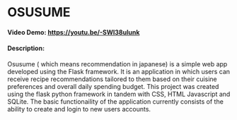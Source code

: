 # OSUSUME
#### Video Demo: https://youtu.be/-SWl38ulunk
#### Description:
Osusume ( which means recommendation in japanese) is a simple web app developed using the Flask framework. It is an application in which users can receive recipe recommendations tailored to them based on their cuisine preferences and overall daily spending budget. This project was created using the flask python framework in tandem with CSS, HTML Javascript and SQLite.
The basic functionaility of the application currently consists of the ability to create and login to new users accounts. 